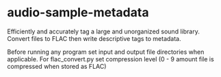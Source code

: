 # audio-sample-metadata

Efficiently and accurately tag a large and unorganized sound library. Convert files to FLAC then write descriptive tags to metadata.

Before running any program set input and output file directories when applicable. 
For flac_convert.py set compression level (0 - 9 amount file is compressed when stored as FLAC)
